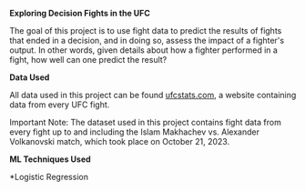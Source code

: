 **Exploring Decision Fights in the UFC**

The goal of this project is to use fight data to predict the results of fights that ended in a decision, and in doing so, assess the impact of a fighter's output. In other words, given details about how a fighter performed in a fight, how well can one predict the result?

**Data Used**

All data used in this project can be found [ufcstats.com](http://www.ufcstats.com/statistics/events/completed), a website containing data from every UFC fight.

Important Note: The dataset used in this project contains fight data from every fight up to and including the Islam Makhachev vs. Alexander Volkanovski match, which took place on October 21, 2023.

**ML Techniques Used**

*Logistic Regression
